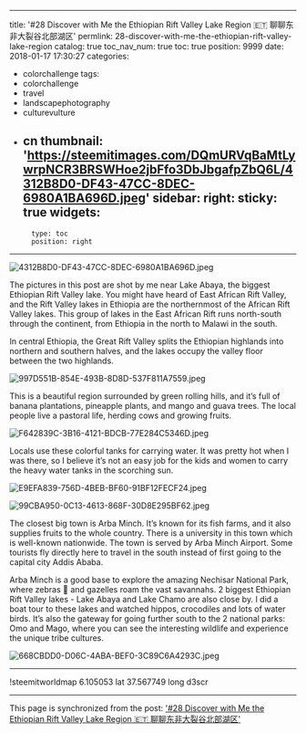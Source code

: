 
---
title: '#28 Discover with Me the Ethiopian Rift Valley Lake Region 🇪🇹 聊聊东非大裂谷北部湖区'
permlink: 28-discover-with-me-the-ethiopian-rift-valley-lake-region
catalog: true
toc_nav_num: true
toc: true
position: 9999
date: 2018-01-17 17:30:27
categories:
- colorchallenge
tags:
- colorchallenge
- travel
- landscapephotography
- culturevulture
- cn
thumbnail: 'https://steemitimages.com/DQmURVqBaMtLywrpNCR3BRSWHoe2jbFfo3DbJbgafpZbQ6L/4312B8D0-DF43-47CC-8DEC-6980A1BA696D.jpeg'
sidebar:
    right:
        sticky: true
widgets:
    -
        type: toc
        position: right
---


![4312B8D0-DF43-47CC-8DEC-6980A1BA696D.jpeg](https://steemitimages.com/DQmURVqBaMtLywrpNCR3BRSWHoe2jbFfo3DbJbgafpZbQ6L/4312B8D0-DF43-47CC-8DEC-6980A1BA696D.jpeg) 

The pictures in this post are shot by me near Lake Abaya, the biggest Ethiopian Rift Valley lake. You might have heard of East African Rift Valley, and the Rift Valley lakes in Ethiopia are the northernmost of the African Rift Valley lakes. This group of lakes in the East African Rift runs north-south through the continent, from Ethiopia in the north to Malawi in the south. 

In central Ethiopia, the Great Rift Valley splits the Ethiopian highlands into northern and southern halves, and the lakes occupy the valley floor between the two highlands.

![997D551B-854E-493B-8D8D-537F811A7559.jpeg](https://steemitimages.com/DQmZiAZD8FguyRqPG2ZonNk9ug7qY1hzinatkQqjkm2xZzu/997D551B-854E-493B-8D8D-537F811A7559.jpeg)

This is a beautiful region surrounded by green rolling hills, and it’s full of banana plantations, pineapple plants, and mango and guava trees. The local people live a pastoral life, herding cows and growing fruits. 

![F642839C-3B16-4121-BDCB-77E284C5346D.jpeg](https://steemitimages.com/DQmTrCNxuT2zjRdCLUbrremrW8SWsMT3TydqDTHF7X9QHwK/F642839C-3B16-4121-BDCB-77E284C5346D.jpeg)


Locals use these colorful tanks for carrying water. It was pretty hot when I was there, so I believe it’s not an easy job for the kids and women to carry the heavy water tanks in the scorching sun. 

![E9EFA839-756D-4BEB-BF60-91BF12FECF24.jpeg](https://steemitimages.com/DQma2MbER3MbgqrRjs8NpKwH3nY2wZWVxSKj2MMRyUMp9h2/E9EFA839-756D-4BEB-BF60-91BF12FECF24.jpeg)

![99CBA950-0C13-4613-868F-30D8E295BF62.jpeg](https://steemitimages.com/DQmdGpV7zgbH5zxeT8qfPNg7dwrPkwtog1iFYnBXSg8t8cK/99CBA950-0C13-4613-868F-30D8E295BF62.jpeg)

The closest big town is Arba Minch. It’s known for its fish farms, and it also supplies fruits to the whole country. There is a university in this town which is well-known nationwide. The town is served by Arba Minch Airport. Some tourists fly directly here to travel in the south instead of first going to the capital city Addis Ababa. 

Arba Minch is a good base to explore the amazing Nechisar National Park, where zebras 🦓 and gazelles roam the vast savannahs. 2 biggest Ethiopian Rift Valley lakes - Lake Abaya and Lake Chamo are also close by. I did a boat tour to these lakes and watched hippos, crocodiles and lots of water birds. It’s also the gateway for going further south to the 2 national parks: Omo and Mago, where you can see the interesting wildlife and experience the unique tribe cultures. 

![668CBDD0-D06C-4ABA-BEF0-3C89C6A4293C.jpeg](https://steemitimages.com/DQmbwR4SMr2FdqBMvwRcgCYjhUN3gBpjQ6dySqmyNs7mPCw/668CBDD0-D06C-4ABA-BEF0-3C89C6A4293C.jpeg)

***
!steemitworldmap 6.105053 lat 37.567749 long d3scr

- - -

This page is synchronized from the post: ['#28 Discover with Me the Ethiopian Rift Valley Lake Region 🇪🇹 聊聊东非大裂谷北部湖区'](https://steemit.com/@itchyfeetdonica/28-discover-with-me-the-ethiopian-rift-valley-lake-region)
